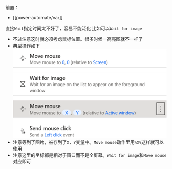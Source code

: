 前置：
- [[power-automate/var]]

直接`Wait`指定时间太不好了，容易不能泛化
比如可以`Wait for image`
- 不过注意这时就必须考虑鼠标位置。很多时候一高亮图就不一样了
- 典型操作如下![](wait-for-image.png)
- 注意等到了图片，被存到了`X`，`Y`变量中。`Move mouse`动作里用`%X%`这样就可以使用
- 注意这里的坐标都是相对于窗口而不是全屏幕。`Wait for image`和`Move mouse`对应即可